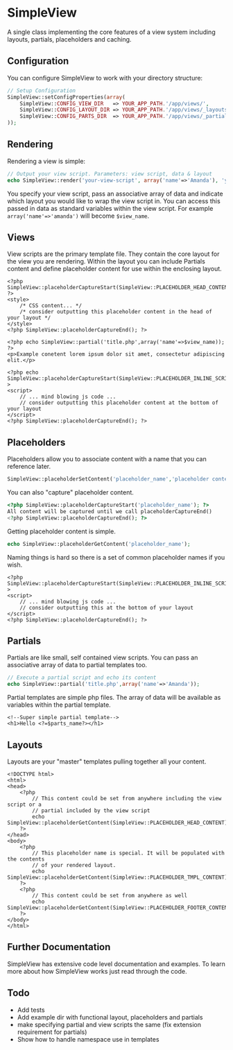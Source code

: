 # SimpleView

A single class implementing the core features of a view system including layouts, partials, placeholders and caching.

## Configuration

You can configure SimpleView to work with your directory structure:
```php
// Setup Configuration
SimpleView::setConfigProperties(array(
    SimpleView::CONFIG_VIEW_DIR   => YOUR_APP_PATH.'/app/views/',
    SimpleView::CONFIG_LAYOUT_DIR => YOUR_APP_PATH.'/app/views/_layouts/',
    SimpleView::CONFIG_PARTS_DIR  => YOUR_APP_PATH.'/app/views/_partials/'
));
```

## Rendering

Rendering a view is simple:
```php
// Output your view script. Parameters: view script, data & layout
echo SimpleView::render('your-view-script', array('name'=>'Amanda'), 'your-layout');
```

You specify your view script, pass an associative array of data and indicate which layout you would like to wrap the view script in. You can access this passed in data as standard variables within the view script. For example `array('name'=>'amanda')` will become `$view_name`.

## Views

View scripts are the primary template file. They contain the core layout for the view you are rendering. Within the layout you can include Partials content and define placeholder content for use within the enclosing layout.

```HTML+PHP
<?php SimpleView::placeholderCaptureStart(SimpleView::PLACEHOLDER_HEAD_CONTENT); ?>
<style>
    /* CSS content... */
    /* consider outputting this placeholder content in the head of your layout */
</style>
<?php SimpleView::placeholderCaptureEnd(); ?>

<?php echo SimpleView::partial('title.php',array('name'=>$view_name)); ?>
<p>Example conetent lorem ipsum dolor sit amet, consectetur adipiscing elit.</p>

<?php echo SimpleView::placeholderCaptureStart(SimpleView::PLACEHOLDER_INLINE_SCRIPTS);?>
<script>
    // ... mind blowing js code ...
    // consider outputting this placeholder content at the bottom of your layout
</script>
<?php SimpleView::placeholderCaptureEnd(); ?>
```

## Placeholders

Placeholders allow you to associate content with a name that you can reference later.

```php
SimpleView::placeholderSetContent('placeholder_name','placeholder content');
```

You can also "capture" placeholder content.
```php
<?php SimpleView::placeholderCaptureStart('placeholder_name'); ?>
All content will be captured until we call placeholderCaptureEnd()
<?php SimpleView::placeholderCaptureEnd(); ?>
```

Getting placeholder content is simple.
```php
echo SimpleView::placeholderGetContent('placeholder_name');
```

Naming things is hard so there is a set of common placeholder names if you wish.
```HTML+PHP
<?php SimpleView::placeholderCaptureStart(SimpleView::PLACEHOLDER_INLINE_SCRIPTS);?>
<script>
    // ... mind blowing js code ...
    // consider outputting this at the bottom of your layout
</script>
<?php SimpleView::placeholderCaptureEnd(); ?>
```

## Partials

Partials are like small, self contained view scripts. You can pass an associative array of data to partial templates too.
```php
// Execute a partial script and echo its content
echo SimpleView::partial('title.php',array('name'=>'Amanda'));
```

Partial templates are simple php files. The array of data will be available as variables within the partial template.
```HTML+PHP
<!--Super simple partial template-->
<h1>Hello <?=$parts_name?></h1>
```

## Layouts

Layouts are your "master" templates pulling together all your content.
```HTML+PHP
<!DOCTYPE html>
<html>
<head>
    <?php
        // This content could be set from anywhere including the view script or a
        // partial included by the view script
        echo SimpleView::placeholderGetContent(SimpleView::PLACEHOLDER_HEAD_CONTENT);
    ?>
</head>
<body>
    <?php
        // This placeholder name is special. It will be populated with the contents
        // of your rendered layout.
        echo SimpleView::placeholderGetContent(SimpleView::PLACEHOLDER_TMPL_CONTENT);
    ?>
    <?php
        // This content could be set from anywhere as well
        echo SimpleView::placeholderGetContent(SimpleView::PLACEHOLDER_FOOTER_CONTENT);
    ?>
</body>
</html>
```

## Further Documentation

SimpleView has extensive code level documentation and examples. To learn more about how SimpleView works just read through the code.


## Todo

- Add tests
- Add example dir with functional layout, placeholders and partials
- make specifying partial and view scripts the same (fix extension requirement for partials)
- Show how to handle namespace use in templates
